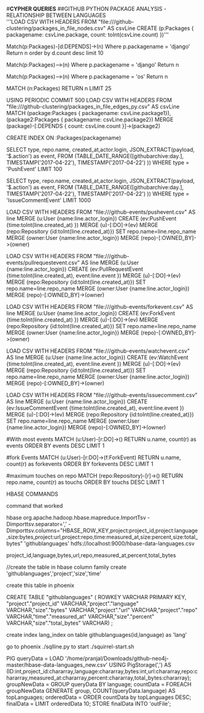 #**CYPHER QUERIES**
##GITHUB PYTHON PACKAGE ANALYSIS -RELATIONSHIP BETWEEN LANGUAGES\
'''LOAD CSV WITH HEADERS FROM "file:///github-clustering/packages_in_file_nodes.csv" AS csvLine
CREATE (p:Packages { packagename: csvLine.package, count: toInt(csvLine.count) })'''

Match(p:Packages)-[d:DEPENDS]->(n) Where p.packagename = 'django' Return n order by d.count desc limit 10


Match(p:Packages)-->(n) Where p.packagename = 'django' Return n

Match(p:Packages)-->(n) Where p.packagename = 'os' Return n

MATCH (n:Packages) RETURN n LIMIT 25

USING PERIODIC COMMIT 500
LOAD CSV WITH HEADERS FROM "file:///github-clustering/packages_in_file_edges_py.csv" AS csvLine
MATCH (package:Packages { packagename: csvLine.package1}),(package2:Packages { packagename: csvLine.package2})
MERGE (package)-[:DEPENDS { count: csvLine.count }]->(package2)



CREATE INDEX ON :Packages(packagename)



SELECT type, repo.name, created_at,actor.login,
JSON_EXTRACT(payload, '$.action') as event, 
FROM (TABLE_DATE_RANGE([githubarchive:day.], 
TIMESTAMP('2017-04-22'), 
TIMESTAMP('2017-04-22')
)) 
WHERE type = 'PushEvent'
LIMIT 100

SELECT type, repo.name, created_at,actor.login,
JSON_EXTRACT(payload, '$.action') as event, 
FROM (TABLE_DATE_RANGE([githubarchive:day.], 
TIMESTAMP('2017-04-22'), 
TIMESTAMP('2017-04-22')
)) 
WHERE type = 'IssueCommentEvent'
LIMIT 1000


LOAD CSV WITH HEADERS FROM "file:///github-events/pushevent.csv" AS line
MERGE (u:User {name:line.actor_login}) CREATE (ev:PushEvent {time:toInt(line.created_at) }) MERGE (u)-[:DO]->(ev) 
MERGE (repo:Repository {id:toInt(line.created_at)}) 
SET repo.name=line.repo_name
MERGE (owner:User {name:line.actor_login}) 
MERGE (repo)-[:OWNED_BY]->(owner)



LOAD CSV WITH HEADERS FROM "file:///github-events/pullrequestevent.csv" AS line
MERGE (u:User {name:line.actor_login}) CREATE (ev:PullRequestEvent {time:toInt(line.created_at), event:line.event }) MERGE (u)-[:DO]->(ev) 
MERGE (repo:Repository {id:toInt(line.created_at)}) 
SET repo.name=line.repo_name
MERGE (owner:User {name:line.actor_login}) 
MERGE (repo)-[:OWNED_BY]->(owner)


LOAD CSV WITH HEADERS FROM "file:///github-events/forkevent.csv" AS line
MERGE (u:User {name:line.actor_login}) CREATE (ev:ForkEvent {time:toInt(line.created_at) }) MERGE (u)-[:DO]->(ev) 
MERGE (repo:Repository {id:toInt(line.created_at)}) 
SET repo.name=line.repo_name
MERGE (owner:User {name:line.actor_login}) 
MERGE (repo)-[:OWNED_BY]->(owner)


LOAD CSV WITH HEADERS FROM "file:///github-events/watchevent.csv" AS line
MERGE (u:User {name:line.actor_login}) CREATE (ev:WatchEvent {time:toInt(line.created_at), event:line.event }) MERGE (u)-[:DO]->(ev) 
MERGE (repo:Repository {id:toInt(line.created_at)}) 
SET repo.name=line.repo_name
MERGE (owner:User {name:line.actor_login}) 
MERGE (repo)-[:OWNED_BY]->(owner)

LOAD CSV WITH HEADERS FROM "file:///github-events/issuecomment.csv" AS line
MERGE (u:User {name:line.actor_login}) CREATE (ev:IssueCommentEvent {time:toInt(line.created_at), event:line.event }) MERGE (u)-[:DO]->(ev) 
MERGE (repo:Repository {id:toInt(line.created_at)}) 
SET repo.name=line.repo_name
MERGE (owner:User {name:line.actor_login}) 
MERGE (repo)-[:OWNED_BY]->(owner)

#With most events
MATCH (u:User)-[r:DO]->()
RETURN u.name, count(r) as events
ORDER BY events DESC
LIMIT 1


#fork Events
MATCH (u:User)-[r:DO]->(f:ForkEvent)
RETURN u.name, count(r) as forkevents
ORDER BY forkevents DESC
LIMIT 1

#maximum touches on repo
MATCH (repo:Repository)-[r]->()
RETURN repo.name, count(r) as touchs
ORDER BY touchs DESC
LIMIT 1



HBASE COMMANDS

command that worked 

hbase org.apache.hadoop.hbase.mapreduce.ImportTsv -Dimporttsv.separator=','  -Dimporttsv.columns="HBASE_ROW_KEY,project:project_id,project:language,size:bytes,project:url,project:repo,time:measured_at,size:percent,size:total_bytes" 'githublanguages' hdfs://localhost:9000/hbase-data-languages.csv

project_id,language,bytes,url,repo,measured_at,percent,total_bytes

//create the table in hbase column family
create 'githublanguages','project','size','time'


create this table in phoenix

CREATE TABLE "githublanguages" ( ROWKEY VARCHAR PRIMARY KEY, "project"."project_id" VARCHAR,"project"."language" VARCHAR,"size"."bytes" VARCHAR,"project"."url" VARCHAR,"project"."repo" VARCHAR,"time"."measured_at" VARCHAR,"size"."percent" VARCHAR,"size"."total_bytes" VARCHAR) ;

 create index lang_index on table githublanguages(id,language) as 'lang'

go to phoenix
./sqlline.py
to start ./squirrel-start.sh

PIG
queryData = LOAD '/home/pranjal/Downloads/github-neo4j-master/hbase-data-languages_new.csv' USING PigStorage(',') AS (ID:int,project_id:chararray,language:chararray,bytes:int,url:chararray,repo:chararray,measured_at:chararray,percent:chararray,total_bytes:chararray);
groupNewData = GROUP queryData BY language;
countData = FOREACH groupNewData GENERATE group, COUNT(queryData.language) AS topLanguages;
orderedData = ORDER countData by topLanguages DESC;
finalData = LIMIT orderedData 10;
STORE finalData INTO 'outFile';


